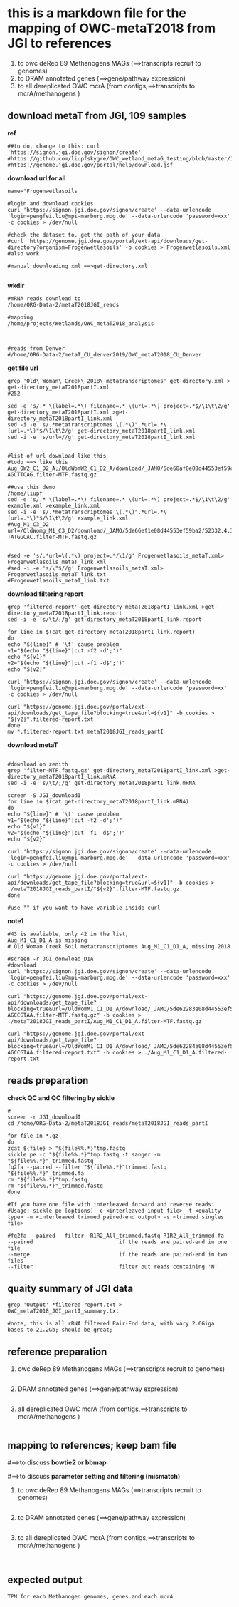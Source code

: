 # this is a markdown file for the mapping of OWC-metaT2018 from JGI to references

1. to owc deRep 89 Methanogens MAGs (==>transcripts recruit to genomes)
2. to DRAM annotated genes (==>gene/pathway expression)
3. to all dereplicated OWC  mcrA (from contigs,==>transcripts to mcrA/methanogens )

## download metaT from JGI, 109 samples

**ref**
```
##to do, change to this: curl 'https://signon.jgi.doe.gov/signon/create'
#https://github.com/liupfskygre/OWC_wetland_metaG_testing/blob/master/JGI_downloading.md
#https://genome.jgi.doe.gov/portal/help/download.jsf
```

**download url for all**
```
name="Frogenwetlasoils

#login and download cookies
curl 'https://signon.jgi.doe.gov/signon/create' --data-urlencode 'login=pengfei.liu@mpi-marburg.mpg.de' --data-urlencode 'password=xxx' -c cookies > /dev/null

#check the dataset to, get the path of your data
#curl 'https://genome.jgi.doe.gov/portal/ext-api/downloads/get-directory?organism=Frogenwetlasoils' -b cookies > Frogenwetlasoils.xml  #also work

#manual downloading xml ==>get-directory.xml


```
**wkdir**
```
#mRNA reads download to
/home/ORG-Data-2/metaT2018JGI_reads

#mapping
/home/projects/Wetlands/OWC_metaT2018_analysis



#reads from Denver
#/home/ORG-Data-2/metaT_CU_denver2019/OWC_metaT2018_CU_Denver
```

**get file url**
```
grep 'Old\ Woman\ Creek\ 2018\ metatranscriptomes' get-directory.xml > get-directory_metaT2018partI.xml
#252

sed -e 's/.* \(label=.*\) filename=.* \(url=.*\) project=.*$/\1\t\2/g' get-directory_metaT2018partI.xml >get-directory_metaT2018partI_link.xml
sed -i -e 's/.*metatranscriptomes \(.*\)".*url=.*\(url=.*\)"$/\1\t\2/g' get-directory_metaT2018partI_link.xml
sed -i -e 's/url=//g' get-directory_metaT2018partI_link.xml


#list of url download like this
#todo ==> like this
Aug_OW2_C1_D2_A;/OldWomW2_C1_D2_A/download/_JAMO/5de68af8e08d44553ef59c77/52332.4.310648.CTGAAGCT-AGCTTCAG.filter-MTF.fastq.gz

##use this demo
/home/liupf
sed -e 's/.* \(label=.*\) filename=.* \(url=.*\) project=.*$/\1\t\2/g' example.xml >example_link.xml
sed -i -e 's/.*metatranscriptomes \(.*\)".*url=.*\(url=.*\)"$/\1\t\2/g' example_link.xml
#Aug_M1_C3_D2	url=/OldWomg_M1_C3_D2/download/_JAMO/5de66ef1e08d44553ef59ba2/52332.4.310648.GTGCCATA-TATGGCAC.filter-MTF.fastq.gz


#sed -e 's/.*url=\(.*\) project=.*/\1/g' Frogenwetlasoils_metaT.xml> Frogenwetlasoils_metaT_link.xml
#sed -i -e 's/\"$//g' Frogenwetlasoils_metaT.xml> Frogenwetlasoils_metaT_link.txt
#Frogenwetlasoils_metaT_link.txt
```


**download filtering report**
```
grep 'filtered-report' get-directory_metaT2018partI_link.xml >get-directory_metaT2018partI_link.report
sed -i -e 's/\t/;/g' get-directory_metaT2018partI_link.report

for line in $(cat get-directory_metaT2018partI_link.report)
do
echo "${line}" # '\t' cause problem
v1="$(echo "${line}"|cut -f2 -d';')"
echo "${v1}"
v2="$(echo "${line}"|cut -f1 -d$';')"
echo "${v2}"

curl 'https://signon.jgi.doe.gov/signon/create' --data-urlencode 'login=pengfei.liu@mpi-marburg.mpg.de' --data-urlencode 'password=xx' -c cookies > /dev/null

curl "https://genome.jgi.doe.gov/portal/ext-api/downloads/get_tape_file?blocking=true&url=${v1}" -b cookies > "${v2}".filtered-report.txt
done
mv *.filtered-report.txt metaT2018JGI_reads_partI
```


**download metaT**
```

#download on zenith
grep 'filter-MTF.fastq.gz' get-directory_metaT2018partI_link.xml >get-directory_metaT2018partI_link.mRNA
sed -i -e 's/\t/;/g' get-directory_metaT2018partI_link.mRNA

screen -S JGI_downloadI
for line in $(cat get-directory_metaT2018partI_link.mRNA)
do
echo "${line}" # '\t' cause problem
v1="$(echo "${line}"|cut -f2 -d';')"
echo "${v1}"
v2="$(echo "${line}"|cut -f1 -d$';')"
echo "${v2}"

curl 'https://signon.jgi.doe.gov/signon/create' --data-urlencode 'login=pengfei.liu@mpi-marburg.mpg.de' --data-urlencode 'password=xxx' -c cookies > /dev/null

curl "https://genome.jgi.doe.gov/portal/ext-api/downloads/get_tape_file?blocking=true&url=${v1}" -b cookies > ./metaT2018JGI_reads_partI/"${v2}".filter-MTF.fastq.gz
done

#use "" if you want to have variable inside curl
```
**note1**
```
#43 is avaliable, only 42 in the list, 
Aug_M1_C1_D1_A is missing
# Old Woman Creek Soil metatranscriptomes Aug_M1_C1_D1_A, missing 2018

#screen -r JGI_donwload_D1A
#download
curl 'https://signon.jgi.doe.gov/signon/create' --data-urlencode 'login=pengfei.liu@mpi-marburg.mpg.de' --data-urlencode 'password=xxx' -c cookies > /dev/null

curl "https://genome.jgi.doe.gov/portal/ext-api/downloads/get_tape_file?blocking=true&url=/OldWomM1_C1_D1_A/download/_JAMO/5de62283e08d44553ef59910/52332.4.310648.TTACGGCT-AGCCGTAA.filter-MTF.fastq.gz" -b cookies > ./metaT2018JGI_reads_partI/Aug_M1_C1_D1_A.filter-MTF.fastq.gz

curl "https://genome.jgi.doe.gov/portal/ext-api/downloads/get_tape_file?blocking=true&url=/OldWomM1_C1_D1_A/download/_JAMO/5de62284e08d44553ef59913/52332.4.310648.TTACGGCT-AGCCGTAA.filtered-report.txt" -b cookies > ./Aug_M1_C1_D1_A.filtered-report.txt
```




## reads preparation

**check QC and QC filtering by sickle**
```
#
screen -r JGI_downloadI
cd /home/ORG-Data-2/metaT2018JGI_reads/metaT2018JGI_reads_partI

for file in *.gz 
do 
zcat ${file} > "${file%%.*}"tmp.fastq 
sickle pe -c "${file%%.*}"tmp.fastq -t sanger -m "${file%%.*}"_trimmed.fastq
fq2fa --paired --filter "${file%%.*}"trimmed.fastq "${file%%.*}"_trimmed.fa
rm "${file%%.*}"tmp.fastq
rm "${file%%.*}"_trimmed.fastq
done

#If you have one file with interleaved forward and reverse reads:
#Usage: sickle pe [options] -c <interleaved input file> -t <quality type> -m <interleaved trimmed paired-end output> -s <trimmed singles file>

#fq2fa --paired --filter  R1R2_All_trimmed.fastq R1R2_All_trimmed.fa
--paired                           if the reads are paired-end in one file
--merge                            if the reads are paired-end in two files
--filter                           filter out reads containing 'N'
```
## quaity summary of JGI data
```
grep 'Output' *filtered-report.txt > OWC_metaT2018_JGI_partI_summary.txt

#note, this is all rRNA filtered Pair-End data, with vary 2.6Giga bases to 21.2Gb; should be great;

```


## reference preparation

1. owc deRep 89 Methanogens MAGs (==>transcripts recruit to genomes)
```

```



2. DRAM annotated genes (==>gene/pathway expression)

```

```

3. all dereplicated OWC  mcrA (from contigs,==>transcripts to mcrA/methanogens )
```

```


## mapping to references; keep bam file

#==>to discuss
**bowtie2 or bbmap**

#==>to discuss
**parameter setting and filtering (mismatch)**

1. to owc deRep 89 Methanogens MAGs (==>transcripts recruit to genomes)
```

```

2. to DRAM annotated genes (==>gene/pathway expression)
```

```

3. to all dereplicated OWC  mcrA (from contigs,==>transcripts to mcrA/methanogens )
```


```

## expected output

```
TPM for each Methanogen genomes, genes and each mcrA
```
